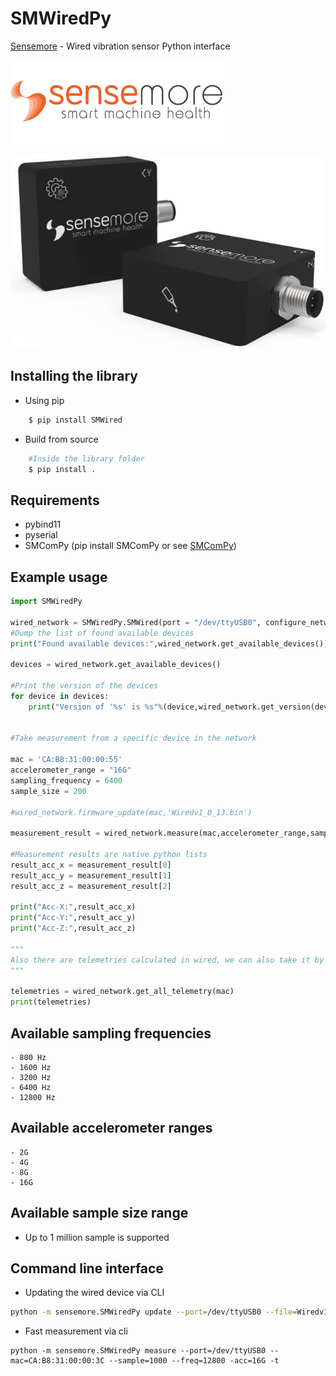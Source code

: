 # SMWiredPy
[Sensemore](https://sensemore.io) - Wired vibration sensor Python interface 

![sm](./img/sm.png)


![Wired](./img/wired.jpg)


## Installing the library

- Using pip
```bash
	$ pip install SMWired
```
- Build from source

```bash
	#Inside the library folder
	$ pip install .
```
## Requirements
- pybind11
- pyserial
- SMComPy (pip install SMComPy or see [SMComPy](https://github.com/sensemore/SMCom))

## Example usage

``` python
import SMWiredPy

wired_network = SMWiredPy.SMWired(port = "/dev/ttyUSB0", configure_network='auto', max_device_number=2)
#Dump the list of found available devices
print("Found available devices:",wired_network.get_available_devices())

devices = wired_network.get_available_devices()

#Print the version of the devices
for device in devices:
	print("Version of '%s' is %s"%(device,wired_network.get_version(device)))


#Take measurement from a specific device in the network

mac = 'CA:B8:31:00:00:55'
accelerometer_range = "16G"
sampling_frequency = 6400
sample_size = 200

#wired_network.firmware_update(mac,'Wiredv1_0_13.bin')

measurement_result = wired_network.measure(mac,accelerometer_range,sampling_frequency,sample_size)

#Measurement results are native python lists
result_acc_x = measurement_result[0]
result_acc_y = measurement_result[1]
result_acc_z = measurement_result[2]

print("Acc-X:",result_acc_x)
print("Acc-Y:",result_acc_y)
print("Acc-Z:",result_acc_z)

"""
Also there are telemetries calculated in wired, we can also take it by calling get_all_telemetry
"""

telemetries = wired_network.get_all_telemetry(mac)
print(telemetries)
```

## Available sampling frequencies

```
- 800 Hz
- 1600 Hz
- 3200 Hz
- 6400 Hz
- 12800 Hz
```

## Available accelerometer ranges

```
- 2G
- 4G
- 8G
- 16G
```

## Available sample size range

- Up to 1 million sample is supported

## Command line interface


- Updating the wired device via CLI
```bash
python -m sensemore.SMWiredPy update --port=/dev/ttyUSB0 --file=Wiredv1_0_13.bin --mac=CA:B8:31:00:00:3C
```
- Fast measurement via cli
```
python -m sensemore.SMWiredPy measure --port=/dev/ttyUSB0 --mac=CA:B8:31:00:00:3C --sample=1000 --freq=12800 -acc=16G -t
```

